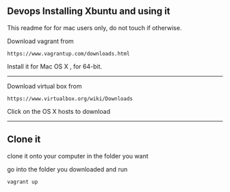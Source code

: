 ## Devops Installing Xbuntu and using it

This readme for for mac users only, do not touch if otherwise.

Download vagrant from
	
	https://www.vagrantup.com/downloads.html
	
Install it for Mac OS X	, for 64-bit.

<hr />

Download virtual box from 

	https://www.virtualbox.org/wiki/Downloads

Click on the OS X hosts to download

<hr/>
 
## Clone it

clone it onto your computer in the folder you want

go into the folder you downloaded and run 

	vagrant up
  
